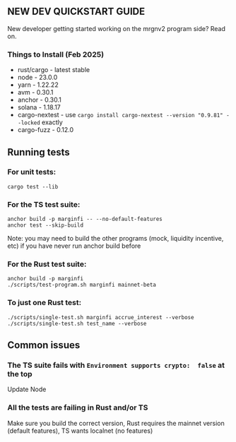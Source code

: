 ## NEW DEV QUICKSTART GUIDE

New developer getting started working on the mrgnv2 program side? Read on.

### Things to Install (Feb 2025)

* rust/cargo - latest stable
* node - 23.0.0
* yarn - 1.22.22
* avm - 0.30.1
* anchor - 0.30.1
* solana - 1.18.17
* cargo-nextest - use `cargo install cargo-nextest --version "0.9.81" --locked` exactly
* cargo-fuzz - 0.12.0

## Running tests


### For unit tests:
```
cargo test --lib
```

### For the TS test suite:

```
anchor build -p marginfi -- --no-default-features
anchor test --skip-build
```
Note: you may need to build the other programs (mock, liquidity incentive, etc) if you have never run anchor build before

### For the Rust test suite:

```
anchor build -p marginfi
./scripts/test-program.sh marginfi mainnet-beta
```

### To just one Rust test:

```
./scripts/single-test.sh marginfi accrue_interest --verbose
./scripts/single-test.sh test_name --verbose
```

## Common issues

### The TS suite fails with `Environment supports crypto:  false` at the top
Update Node

### All the tests are failing in Rust and/or TS
Make sure you build the correct version, Rust requires the mainnet version (default features), TS wants localnet (no features)



